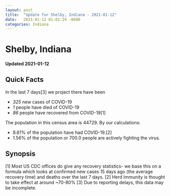 ```yaml
---
layout: post
title:  "Update for Shelby, Indiana - 2021-01-12"
date:   2021-01-12 01:01:29 -0600
categories: Indiana
---
```


# Shelby, Indiana
#### Updated 2021-01-12

## Quick Facts

In the last 7 days[3] we project there have been
- *325* new cases of COVID-19
- *1* people have died of COVID-19
- *86* people have recovered from COVID-19[1]

The population in this census area is 44729. By our calculations:
- 8.61% of the population have had COVID-19.[2]
- 1.56% of the population or 700.0 people are actively fighting the virus.

## Synopsis




[1] Most US CDC offices do give any recovery statistics- we base this on a formula which looks at confirmed new cases
15 days ago (the average recovery time) and deaths over the last 7 days.
[2] Herd Immunity is thought to take effect at around ~70-80%
[3] Due to reporting delays, this data may be incomplete. 
    